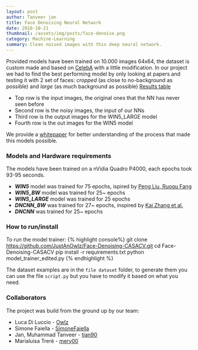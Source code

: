 ```yaml
---
layout: post
author: Tanveer jan
title: Face Denoising Neural Network
date: 2018-10-21
thumbnail: /assets/img/posts/face-denoise.png
category: Machine-Learning
summary: Clean noised images with this deep neural network.
---
```


Provided models have been trained on 10.000 images 64x64, the dataset is custom made and based on [CelebA](http://mmlab.ie.cuhk.edu.hk/projects/CelebA.html) with a little modification.
In our project we had to find the best performing model by only looking at papers and testing it with 2 set of faces: *cropped* (as close to no-background as possible) and *large* (as much background as possible)
[Results table](https://github.com/JustAnOwlz/Face-Denoising-CASACV/blob/master/output.png)
- Top row is the input images, the original ones that the NN has never seen before
- Second row is the noisy images, the input of our NNs
- Third row is the output images for the WIN5_LARGE model
- Fourth row is the out images for the WIN5 model

We provide a [whitepaper](https://github.com/JustAnOwlz/Face-Denoising-CASACV/blob/master/whitepaper.pdf) for better understanding of the process that made this models possible.

### Models and Hardware requirements
The models have been trained on a nVidia Quadro P4000, each epochs took 93-95 seconds.

- ***WIN5*** model was trained for 75 epochs, ispired by [Peng Liu, Ruogu Fang](https://arxiv.org/abs/1707.09135)
- ***WIN5_BW*** model was trained for 25~ epochs
- ***WIN5_LARGE*** model was trained for 25 epochs
- ***DNCNN_BW*** was trained for 27~ epochs, inspired by [Kai Zhang et al.](https://arxiv.org/abs/1608.03981)
- ***DNCNN*** was trained for 25~ epochs

### How to run/install
To run the model trainer:
{% highlight console%}
git clone https://github.com/JustAnOwlz/Face-Denoising-CASACV.git
cd Face-Denoising-CASACV
pip install -r requirements.txt
python model_trainer_edited.py
{% endhighlight %}

The dataset examples are in the `file dataset` folder, to generate them you can use the file `script.py` but you have to modify it based on what you need.


### Collaborators
The project was build from the ground up by our team:
- Luca Di Luccio - [Owlz](https://github.com/Owlz)
- Simone Faiella - [SimoneFaiella](https://github.com/SimoneFaiella)
- Jan, Muhammad Tanveer - [tjan90](https://github.com/tjan90)
- Marialuisa Trerè - [mery00](https://github.com/mery00)